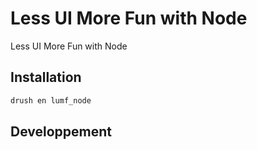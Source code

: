 # Less UI More Fun with Node

Less UI More Fun with Node

## Installation

```sh
drush en lumf_node
```

## Developpement

```sh
```